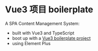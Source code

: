 # Vue3 项目 boilerplate

A SPA Content Management System:

- built with Vue3 and TypeScript
- boot up with a [Vue3 boilerplate project](https://github.com/went2/vue3-boilerplate)
- using Element Plus
